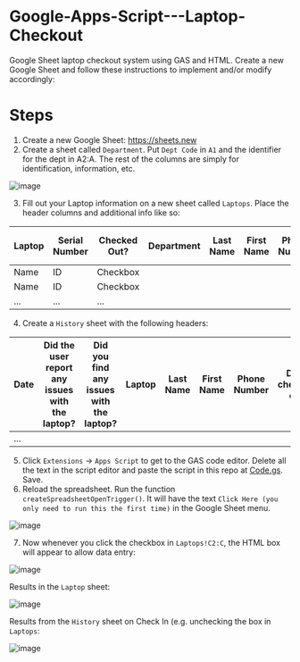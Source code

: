 # Google-Apps-Script---Laptop-Checkout
Google Sheet laptop checkout system using GAS and HTML. Create a new Google Sheet and follow these instructions to implement and/or modify accordingly:

# Steps
1. Create a new Google Sheet: https://sheets.new
2. Create a sheet called `Department`. Put `Dept Code` in `A1` and the identifier for the dept in A2:A. The rest of the columns are simply for identification, information, etc. 

![image](https://user-images.githubusercontent.com/15747450/164994179-46e64c7d-9e8b-4276-94d9-5b1e6d261f51.png)

3. Fill out your Laptop information on a new sheet called `Laptops`. Place the header columns and additional info like so:

Laptop|	Serial Number	|Checked Out?|	Department	|Last Name|	First Name|	Phone Number|	Date checked out|	Estimated Return Date|	Notes	|Additional check outs
| ------------- | ------------- | ------------- | ------------- | ------------- | ------------- | ------------- | ------------- | ------------- | ------------- | ------------- |
| Name  | ID  | Checkbox  | 
| Name  | ID  | Checkbox  | 
| ...  | ...  | ...  | 

4. Create a `History` sheet with the following headers:

Date|	Did the user report any issues with the laptop?	|Did you find any issues with the laptop?|	Laptop	|Last Name|	First Name|	Phone Number|	Date checked out|	Estimated Return Date|	Notes	|Additional check outs
| ------------- | ------------- | ------------- | ------------- | ------------- | ------------- | ------------- | ------------- | ------------- | ------------- | ------------- |
| ...  |

5. Click `Extensions` -> `Apps Script` to get to the GAS code editor. Delete all the text in the script editor and paste the script in this repo at [Code.gs](./Code.gs). Save.
6. Reload the spreadsheet. Run the function `createSpreadsheetOpenTrigger()`. It will have the text `Click Here (you only need to run this the first time)` in the Google Sheet menu.

![image](https://user-images.githubusercontent.com/15747450/164994662-d434c5ab-9709-489b-9c7b-813fb0134af0.png)

7. Now whenever you click the checkbox in `Laptops!C2:C`, the HTML box will appear to allow data entry:

![image](https://user-images.githubusercontent.com/15747450/164994681-b35374c1-ee27-4b20-adde-bd593988e562.png)

Results in the `Laptop` sheet:

![image](https://user-images.githubusercontent.com/15747450/164994650-0ebca21c-ffcc-4bd9-ac4f-5acdba490e00.png)

Results from the `History` sheet on Check In (e.g. unchecking the box in `Laptops`:

![image](https://user-images.githubusercontent.com/15747450/164994753-f916014c-a1f9-4475-aba7-e86f6bfd8c7f.png)
